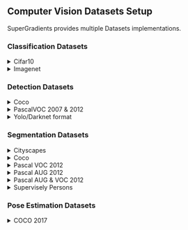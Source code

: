 ## Computer Vision Datasets Setup

SuperGradients provides multiple Datasets implementations.

### Classification Datasets

<details>
<summary>Cifar10</summary>
 
Supports `download`

```python
from native_sg.training.datasets import Cifar10
dataset = Cifar10(..., download=True)
```
</details>


<details>
<summary>Imagenet</summary>

1. Download imagenet dataset:

- https://image-net.org/download.php


2. Unzip:

```
    Imagenet
     ├──train
     │  ├──n02093991
     │  │   ├──n02093991_1001.JPEG
     │  │   ├──n02093991_1004.JPEG
     │  │   └──...
     │  ├──n02093992
     │  └──...
     └──val
        ├──n02093991
        ├──n02093992
        └──...
```

3. Instantiate the dataset:
```python
from native_sg.training.datasets import ImageNetDataset
train_set = ImageNetDataset(root='.../Imagenet/train', ...)
valid_set = ImageNetDataset(root='.../Imagenet/val', ...)
```
</details>


### Detection Datasets

<details>
<summary>Coco</summary>

1. Download coco dataset:

- annotations: http://images.cocodataset.org/annotations/annotations_trainval2017.zip
- train2017: http://images.cocodataset.org/zips/train2017.zip
- val2017: http://images.cocodataset.org/zips/val2017.zip


2. Unzip and organize it as below:
```
    coco
    ├── annotations
    │      ├─ instances_train2017.json
    │      ├─ instances_val2017.json
    │      └─ ...
    └── images
        ├── train2017
        │   ├─ 000000000001.jpg
        │   └─ ...
        └── val2017
            └─ ...
```

3. Instantiate the dataset:
```python
from native_sg.training.datasets import COCODetectionDataset
train_set = COCODetectionDataset(data_dir='.../coco', subdir='images/train2017', json_file='instances_train2017.json', ...)
valid_set = COCODetectionDataset(data_dir='.../coco', subdir='images/val2017', json_file='instances_val2017.json', ...)
```
</details>


<details>
<summary>PascalVOC 2007 & 2012</summary>

Supports `download`
```python
from native_sg.training.datasets import PascalVOCDetectionDataset
train_set = PascalVOCDetectionDataset(download=True, ...)
```

Dataset Structure:
```
    Dataset structure:
        ├─images
        │   ├─ train2012
        │   ├─ val2012
        │   ├─ VOCdevkit
        │   │    ├─ VOC2007
        │   │    │  ├──JPEGImages
        │   │    │  ├──SegmentationClass
        │   │    │  ├──ImageSets
        │   │    │  ├──ImageSets/Segmentation
        │   │    │  ├──ImageSets/Main
        │   │    │  ├──ImageSets/Layout
        │   │    │  ├──Annotations
        │   │    │  └──SegmentationObject
        │   │    └──VOC2012
        │   │       ├──JPEGImages
        │   │       ├──SegmentationClass
        │   │       ├──ImageSets
        │   │       ├──ImageSets/Segmentation
        │   │       ├──ImageSets/Main
        │   │       ├──ImageSets/Action
        │   │       ├──ImageSets/Layout
        │   │       ├──Annotations
        │   │       └──SegmentationObject
        │   ├─train2007
        │   ├─test2007
        │   └─val2007
        └─labels
            ├─train2012
            ├─val2012
            ├─train2007
            ├─test2007
            └─val2007
```
</details>



<details>
<summary>Yolo/Darknet format</summary>

1. Download your dataset (can be from https://roboflow.com/universe)


2. You should have a structure similar to this.
```
     data_dir
     └── train/test/val
         ├── images
         │      ├─ 0001.jpg
         │      ├─ 0002.jpg
         │      └─ ...
         └── labels
                ├─ 0001.txt
                ├─ 0002.txt
                └─ ...
```
*Note: train/test/val folders are not required, any folder structure is supported.*


3. Instantiate the dataset:
```python
from native_sg.training.datasets import YoloDarknetFormatDetectionDataset
data_set = YoloDarknetFormatDetectionDataset(data_dir='<path-to>/data_dir', images_dir="<train/test/val>/images", labels_dir="<train/test/val>/labels", classes=["<to-fill>"])
```
</details>



### Segmentation Datasets


<details>
<summary>Cityscapes</summary>

1. Download dataset:

- a. Cityscapes dataset:
  - gtFine: https://www.cityscapes-dataset.com/file-handling/?packageID=1
  - leftImg8bit: https://www.cityscapes-dataset.com/file-handling/?packageID=3
- b. metadata folder: https://deci-pretrained-models.s3.amazonaws.com/cityscape_lists.zip


2. a. Unzip and organize cityscapes dataset as below:
```
  root_dir (in recipe default to /data/cityscapes)
      ├─── gtFine
      │       ├── test
      │       │     ├── berlin
      │       │     │   ├── berlin_000000_000019_gtFine_color.png
      │       │     │   ├── berlin_000000_000019_gtFine_instanceIds.png
      │       │     │   └── ...
      │       │     ├── bielefeld
      │       │     │   └── ...
      │       │     └── ...
      │       ├─── train
      │       │     └── ...
      │       └─── val
      │             └── ...
      └─── leftImg8bit
              ├── test
              │     └── ...
              ├─── train
              │     └── ...
              └─── val
                    └── ...
```

2. b. Unzip and organize metadata folder as below:
```
  lists
      ├── labels.csv
      ├── test.lst
      ├── train.lst
      ├── trainval.lst
      ├── val.lst
      └── auto_labelling.lst
```

2. c. Move Metadata folder to the Cityscapes folder
```
  root_dir (in recipe default to /data/cityscapes)
      ├─── gtFine
      │      └── ...
      ├─── leftImg8bit
      │      └── ...
      └─── lists
             └── ...
```

3. Instantiate the dataset:
```python
from native_sg.training.datasets import CityscapesDataset

train_set = CityscapesDataset(root_dir='.../root_dir', list_file='lists/train.lst', labels_csv_path='lists/labels.csv', ...)
```


4. AutoLabelling dataset [Optional]

Cityscapes AutoLabelled dataset were introduced by NVIDIA research group
in the [paper](https://arxiv.org/abs/2005.10821):
"Hierarchical Multi-Scale Attention for Semantic Segmentation".

AutoLabelled refer to the refinement of the Cityscapes coarse data and pseudo
labels generation using their suggested Hierarchical multi-scale attention model.

* To download the AutoLabelled labels please refer to the original 
[repo](https://github.com/NVIDIA/semantic-segmentation#downloadprepare-data).
Unzip and rename the folder to `AutoLabelling` as described bellow.

* Download the coarse RGB images from cityscapes official site, 
leftImg8bit_train_extra: https://www.cityscapes-dataset.com/file-handling/?packageID=4

```
  root_dir (in recipe default to /data/cityscapes)
      ├─── gtFine
      │       ├── test
      │       │     └── ...
      │       ├─── train
      │       │     └── ...
      │       └─── val
      │             └── ...
      ├─── leftImg8bit
      │       ├── test
      │       │     └── ...
      │       ├─── train
      │       │     └── ...
      │       └─── val
      │             └── ...
      ├─── AutoLabelling
      │       └─── train_extra
      │             └── ...
      └─── leftImg8bit
              └─── train_extra
                    └── ...
```

 </details>


<details>
<summary>Coco</summary>

1. Download coco dataset:

- annotations: http://images.cocodataset.org/annotations/annotations_trainval2017.zip
- train2017: http://images.cocodataset.org/zips/train2017.zip
- val2017: http://images.cocodataset.org/zips/val2017.zip


2. Unzip and organize it as below:
```
    coco
    ├── annotations
    │      ├─ instances_train2017.json
    │      ├─ instances_val2017.json
    │      └─ ...
    └── images
        ├── train2017
        │   ├─ 000000000001.jpg
        │   └─ ...
        └── val2017
            └─ ...
```


3. Instantiate the dataset:
```python
from native_sg.training.datasets import CoCoSegmentationDataSet
train_set = CoCoSegmentationDataSet(data_dir='.../coco', subdir='images/train2017', json_file='instances_train2017.json', ...)
valid_set = CoCoSegmentationDataSet(data_dir='.../coco', subdir='images/val2017', json_file='instances_val2017.json', ...)
```
</details>


<details>
<summary>Pascal VOC 2012</summary>

1. Download pascal datasets:

- VOC 2012: http://host.robots.ox.ac.uk/pascal/VOC/voc2012/VOCtrainval_11-May-2012.tar


2. Unzip and organize it as below:
```
   pascal_voc_2012
       └──VOCdevkit
             └──VOC2012
                ├──JPEGImages
                ├──SegmentationClass
                ├──ImageSets
                │    ├──Segmentation
                │    │   └── train.txt
                │    ├──Main
                │    ├──Action
                │    └──Layout
                ├──Annotations
                └──SegmentationObject
```


3. Instantiate the dataset:
```python
from native_sg.training.datasets import PascalVOC2012SegmentationDataSet

train_set = PascalVOC2012SegmentationDataSet(
     root='.../pascal_voc_2012',
     list_file='VOCdevkit/VOC2012/ImageSets/Segmentation/train.txt',
     samples_sub_directory='VOCdevkit/VOC2012/JPEGImages',
     targets_sub_directory='VOCdevkit/VOC2012/SegmentationClass',
     ...
 )
valid_set = PascalVOC2012SegmentationDataSet(
     root='.../pascal_voc_2012',
     list_file='VOCdevkit/VOC2012/ImageSets/Segmentation/val.txt',
     samples_sub_directory='VOCdevkit/VOC2012/JPEGImages',
     targets_sub_directory='VOCdevkit/VOC2012/SegmentationClass',
     ...
 )
```
</details>


<details>
<summary>Pascal AUG 2012</summary>

1. Download pascal dataset

- AUG 2012: https://www2.eecs.berkeley.edu/Research/Projects/CS/vision/grouping/semantic_contours/benchmark.tgz

2. Unzip and organize it as below:
```
   pascal_voc_2012
       └──VOCaug
           ├── aug.txt
           └── dataset
                 ├──inst
                 ├──img
                 └──cls
```


3. Instantiate the dataset:
```python
from native_sg.training.datasets import PascalAUG2012SegmentationDataSet

train_set = PascalAUG2012SegmentationDataSet(
     root='.../pascal_voc_2012',
     list_file='VOCaug/dataset/aug.txt',
     samples_sub_directory='VOCaug/dataset/img',
     targets_sub_directory='VOCaug/dataset/cls',
     ...
 )
```

NOTE: this dataset is only available for training. To test, please use PascalVOC2012SegmentationDataSet.
 </details>



<details>
<summary>Pascal AUG & VOC 2012</summary>

1. Download pascal datasets:

- VOC 2012: http://host.robots.ox.ac.uk/pascal/VOC/voc2012/VOCtrainval_11-May-2012.tar
- AUG 2012: https://www2.eecs.berkeley.edu/Research/Projects/CS/vision/grouping/semantic_contours/benchmark.tgz


2. Unzip and organize it as below:
```
   pascal_voc_2012
       ├─VOCdevkit
       │ └──VOC2012
       │    ├──JPEGImages
       │    ├──SegmentationClass
       │    ├──ImageSets
       │    │    ├──Segmentation
       │    │    │   └── train.txt
       │    │    ├──Main
       │    │    ├──Action
       │    │    └──Layout
       │    ├──Annotations
       │    └──SegmentationObject
       └──VOCaug
           ├── aug.txt
           └── dataset
                 ├──inst
                 ├──img
                 └──cls
```


3. Instantiate the dataset:
```python
from native_sg.training.datasets import PascalVOCAndAUGUnifiedDataset
train_set = PascalVOCAndAUGUnifiedDataset(root='.../pascal_voc_2012', ...)
```

 NOTE: this dataset is only available for training. To test, please use PascalVOC2012SegmentationDataSet.
 </details>


<details>
<summary>Supervisely Persons</summary>

1. Download supervisely dataset:

- https://deci-pretrained-models.s3.amazonaws.com/supervisely-persons.zip


2. Unzip:
```
   supervisely-persons
    ├──images
    │    ├──image-name.png
    │    └──...
    ├──images_600x800
    │    ├──image-name.png
    │    └──...
    ├──masks
    └──masks_600x800
```


3. Instantiate the dataset:
```python
from native_sg.training.datasets import SuperviselyPersonsDataset
train_set = SuperviselyPersonsDataset(root_dir='.../supervisely-persons', list_file='train.csv', ...)
valid_set = SuperviselyPersonsDataset(root_dir='.../supervisely-persons', list_file='val.csv', ...)
```

NOTE: this dataset is only available for training. To test, please use PascalVOC2012SegmentationDataSet.
 </details>



### Pose Estimation Datasets


<details>
<summary>COCO 2017</summary>

1. Download coco dataset:

- annotations: http://images.cocodataset.org/annotations/annotations_trainval2017.zip
- train2017: http://images.cocodataset.org/zips/train2017.zip
- val2017: http://images.cocodataset.org/zips/val2017.zip


2. Unzip and organize it as below:
```
    coco
    ├── annotations
    │      ├─ person_keypoints_train2017.json
    │      ├─ person_keypoints_val2017.json
    │      └─ ...
    └── images
        ├── train2017
        │   ├─ 000000000001.jpg
        │   └─ ...
        └── val2017
            └─ ...
```


3. Instantiate the dataset:
```python
from native_sg.training.datasets import COCOKeypointsDataset
train_set = COCOKeypointsDataset(data_dir='.../coco', images_dir='images/train2017', json_file='annotations/instances_train2017.json', ...)
valid_set = COCOKeypointsDataset(data_dir='.../coco', images_dir='images/val2017', json_file='annotations/instances_val2017.json', ...)
```
</details>
